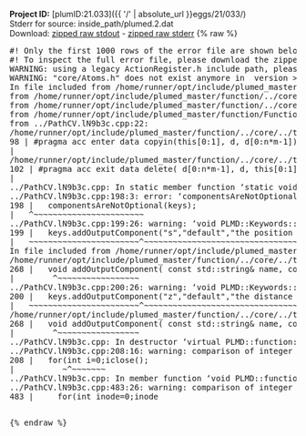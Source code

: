 **Project ID:** [plumID:21.033]({{ '/' | absolute_url }}eggs/21/033/)  
Stderr for source:  inside_path/plumed.2.dat   
Download: [zipped raw stdout](plumed.2.dat.plumed_master.stdout.txt.zip) - [zipped raw stderr](plumed.2.dat.plumed_master.stderr.txt.zip) 
{% raw %}
<pre>
#! Only the first 1000 rows of the error file are shown below
#! To inspect the full error file, please download the zipped raw stderr file above
WARNING: using a legacy ActionRegister.h include path, please use <<#include "core/ActionRegister.h">>
WARNING: "core/Atoms.h" does not exist anymore in  version >=2.10, you should change your code.
In file included from /home/runner/opt/include/plumed_master/function/../core/../tools/Tools.h:27,
from /home/runner/opt/include/plumed_master/function/../core/Action.h:28,
from /home/runner/opt/include/plumed_master/function/../core/ActionWithValue.h:25,
from /home/runner/opt/include/plumed_master/function/Function.h:25,
from ../PathCV.lN9b3c.cpp:22:
/home/runner/opt/include/plumed_master/function/../core/../tools/Tensor.h:98: warning: ignoring ‘#pragma acc enter’ [-Wunknown-pragmas]
98 | #pragma acc enter data copyin(this[0:1], d, d[0:n*m-1])
|
/home/runner/opt/include/plumed_master/function/../core/../tools/Tensor.h:102: warning: ignoring ‘#pragma acc exit’ [-Wunknown-pragmas]
102 | #pragma acc exit data delete( d[0:n*m-1], d, this[0:1])
|
../PathCV.lN9b3c.cpp: In static member function ‘static void PLMD::function::PathCV::registerKeywords(PLMD::Keywords&)’:
../PathCV.lN9b3c.cpp:198:3: error: ‘componentsAreNotOptional’ was not declared in this scope
198 |   componentsAreNotOptional(keys);
|   ^~~~~~~~~~~~~~~~~~~~~~~~
../PathCV.lN9b3c.cpp:199:26: warning: ‘void PLMD::Keywords::addOutputComponent(const std::string&, const std::string&, const std::string&)’ is deprecated: Use addOutputComponent with four argument and specify valid types for value from scalar/vector/matrix/grid [-Wdeprecated-declarations]
199 |   keys.addOutputComponent("s","default","the position on the path");
|   ~~~~~~~~~~~~~~~~~~~~~~~^~~~~~~~~~~~~~~~~~~~~~~~~~~~~~~~~~~~~~~~~~
In file included from /home/runner/opt/include/plumed_master/function/../core/Action.h:27:
/home/runner/opt/include/plumed_master/function/../core/../tools/Keywords.h:268:8: note: declared here
268 |   void addOutputComponent( const std::string& name, const std::string& key, const std::string& descr );
|        ^~~~~~~~~~~~~~~~~~
../PathCV.lN9b3c.cpp:200:26: warning: ‘void PLMD::Keywords::addOutputComponent(const std::string&, const std::string&, const std::string&)’ is deprecated: Use addOutputComponent with four argument and specify valid types for value from scalar/vector/matrix/grid [-Wdeprecated-declarations]
200 |   keys.addOutputComponent("z","default","the distance from the path");
|   ~~~~~~~~~~~~~~~~~~~~~~~^~~~~~~~~~~~~~~~~~~~~~~~~~~~~~~~~~~~~~~~~~~~
/home/runner/opt/include/plumed_master/function/../core/../tools/Keywords.h:268:8: note: declared here
268 |   void addOutputComponent( const std::string& name, const std::string& key, const std::string& descr );
|        ^~~~~~~~~~~~~~~~~~
../PathCV.lN9b3c.cpp: In destructor ‘virtual PLMD::function::PathCV::~PathCV()’:
../PathCV.lN9b3c.cpp:208:16: warning: comparison of integer expressions of different signedness: ‘int’ and ‘unsigned int’ [-Wsign-compare]
208 |   for(int i=0;i<mw_n_;++i){
|               ~^~~~~~
../PathCV.lN9b3c.cpp: In constructor ‘PLMD::function::PathCV::PathCV(const PLMD::ActionOptions&)’:
../PathCV.lN9b3c.cpp:236:16: warning: comparison of integer expressions of different signedness: ‘int’ and ‘unsigned int’ [-Wsign-compare]
236 |   for(int i=0;i<mw_n_;++i){
|               ~^~~~~~
../PathCV.lN9b3c.cpp:259:11: warning: comparison of integer expressions of different signedness: ‘int’ and ‘unsigned int’ [-Wsign-compare]
259 |       if(i==mw_id_) ifiles[i]->close();
|          ~^~~~~~~~
../PathCV.lN9b3c.cpp: In member function ‘void PLMD::function::PathCV::generatePath()’:
../PathCV.lN9b3c.cpp:483:26: warning: comparison of integer expressions of different signedness: ‘int’ and ‘unsigned int’ [-Wsign-compare]
483 |     for(int inode=0;inode<nnodes;inode++){
|                     ~~~~~^~~~~~~
../PathCV.lN9b3c.cpp: In member function ‘void PLMD::function::PathCV::readMultipleWalkers()’:
../PathCV.lN9b3c.cpp:941:16: warning: comparison of integer expressions of different signedness: ‘int’ and ‘unsigned int’ [-Wsign-compare]
941 |   for(int i=0;i<mw_n_;++i){
|               ~^~~~~~
../PathCV.lN9b3c.cpp:942:9: warning: comparison of integer expressions of different signedness: ‘int’ and ‘unsigned int’ [-Wsign-compare]
942 |     if(i==mw_id_) continue;
|        ~^~~~~~~~
../PathCV.lN9b3c.cpp:957:5: error: invalid use of incomplete type ‘class PLMD::Communicator’
957 |     comm.Barrier();
|     ^~~~
In file included from /home/runner/opt/include/plumed_master/function/../core/../tools/OFile.h:25,
from /home/runner/opt/include/plumed_master/function/../core/../tools/Log.h:25,
from /home/runner/opt/include/plumed_master/function/../core/Action.h:30:
/home/runner/opt/include/plumed_master/function/../core/../tools/FileBase.h:29:7: note: forward declaration of ‘class PLMD::Communicator’
29 | class Communicator;
|       ^~~~~~~~~~~~
../PathCV.lN9b3c.cpp:958:5: error: invalid use of incomplete type ‘class PLMD::Communicator’
958 |     multi_sim_comm.Barrier();
|     ^~~~~~~~~~~~~~
/home/runner/opt/include/plumed_master/function/../core/../tools/FileBase.h:29:7: note: forward declaration of ‘class PLMD::Communicator’
29 | class Communicator;
|       ^~~~~~~~~~~~
terminate called after throwing an instance of 'PLMD::Plumed::ExceptionError'
what():
(core/PlumedMain.cpp:1502) void PLMD::PlumedMain::load(const std::string&)
An error happened while executing command env PLUMED_ROOT='/home/runner/opt/lib/plumed_master' PLUMED_VERSION='2.11.0-dev' PLUMED_HTMLDIR='/home/runner/opt/share/doc/plumed_master' PLUMED_INCLUDEDIR='/home/runner/opt/include' PLUMED_PROGRAM_NAME='plumed_master' PLUMED_IS_INSTALLED='yes' "/home/runner/opt/lib/plumed_master"/scripts/mklib.sh -n -o ./../PathCV.2.11.0-dev.so ../PathCV.cpp

[pkrvm7jw40e0xgp:10221] *** Process received signal ***
[pkrvm7jw40e0xgp:10221] Signal: Aborted (6)
[pkrvm7jw40e0xgp:10221] Signal code:  (-6)
[pkrvm7jw40e0xgp:10221] [ 0] /lib/x86_64-linux-gnu/libc.so.6(+0x45330)[0x7fc16ba45330]
[pkrvm7jw40e0xgp:10221] [ 1] /lib/x86_64-linux-gnu/libc.so.6(pthread_kill+0x11c)[0x7fc16ba9eb2c]
[pkrvm7jw40e0xgp:10221] [ 2] /lib/x86_64-linux-gnu/libc.so.6(gsignal+0x1e)[0x7fc16ba4527e]
[pkrvm7jw40e0xgp:10221] [ 3] /lib/x86_64-linux-gnu/libc.so.6(abort+0xdf)[0x7fc16ba288ff]
[pkrvm7jw40e0xgp:10221] [ 4] /lib/x86_64-linux-gnu/libstdc++.so.6(+0xa5ff5)[0x7fc16bea5ff5]
[pkrvm7jw40e0xgp:10221] [ 5] /lib/x86_64-linux-gnu/libstdc++.so.6(+0xbb0da)[0x7fc16bebb0da]
[pkrvm7jw40e0xgp:10221] [ 6] /lib/x86_64-linux-gnu/libstdc++.so.6(_ZSt10unexpectedv+0x0)[0x7fc16bea5a55]
[pkrvm7jw40e0xgp:10221] [ 7] /lib/x86_64-linux-gnu/libstdc++.so.6(+0xa5a6f)[0x7fc16bea5a6f]
[pkrvm7jw40e0xgp:10221] [ 8] plumed_master(+0x146dd)[0x55e553a5e6dd]
[pkrvm7jw40e0xgp:10221] [ 9] /lib/x86_64-linux-gnu/libc.so.6(+0x2a1ca)[0x7fc16ba2a1ca]
[pkrvm7jw40e0xgp:10221] [10] /lib/x86_64-linux-gnu/libc.so.6(__libc_start_main+0x8b)[0x7fc16ba2a28b]
[pkrvm7jw40e0xgp:10221] [11] plumed_master(+0x15365)[0x55e553a5f365]
[pkrvm7jw40e0xgp:10221] *** End of error message ***
</pre>
{% endraw %}
